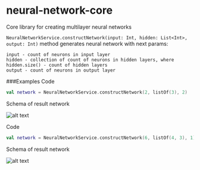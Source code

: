 # neural-network-core
Core library for creating multilayer neural networks

`NeuralNetworkService.constructNetwork(input: Int, hidden: List<Int>, output: Int)` method generates neural network with next
params:
```
input - count of neurons in input layer
hidden - collection of count of neurons in hidden layers, where hidden.size() - count of hidden layers
output - count of neurons in output layer
```
###Examples
Code
```kotlin
val network = NeuralNetworkService.constructNetwork(2, listOf(3), 2)
```
Schema of result network


![alt text](http://neuroph.sourceforge.net/tutorials/images/MLP.jpg "Schema")

Code
```kotlin
val network = NeuralNetworkService.constructNetwork(6, listOf(4, 3), 1)
```
Schema of result network

![alt text](http://neuralnetworksanddeeplearning.com/images/tikz11.png)
